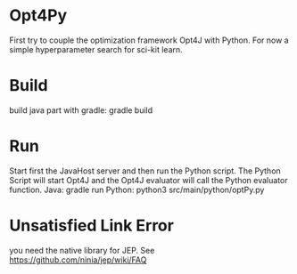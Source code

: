 # Opt4Py
First try to couple the optimization framework Opt4J with Python.
For now a simple hyperparameter search for sci-kit learn.

# Build
build java part with gradle:
gradle build

# Run
Start first the JavaHost server and then run the Python script.
The Python Script will start Opt4J and the Opt4J evaluator will call the Python evaluator function.
Java: gradle run
Python: python3 src/main/python/optPy.py

# Unsatisfied Link Error
you need the native library for JEP.
See https://github.com/ninia/jep/wiki/FAQ
